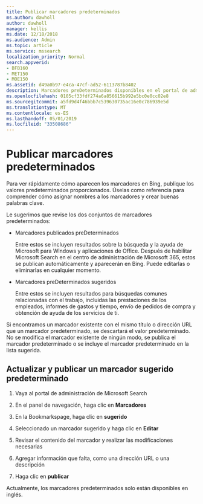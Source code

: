```yaml
---
title: Publicar marcadores predeterminados
ms.author: dawholl
author: dawholl
manager: kellis
ms.date: 12/18/2018
ms.audience: Admin
ms.topic: article
ms.service: mssearch
localization_priority: Normal
search.appverid:
- BFB160
- MET150
- MOE150
ms.assetid: d49a0b97-e4ca-47cf-ad52-6113787b8402
description: Marcadores preDeterminados disponibles en el portal de administración de Microsoft Search
ms.openlocfilehash: 0105cf33fdf274a6a856615b992e5bc0e0cc02e8
ms.sourcegitcommit: a5fd9d4f46bbb7c539630735ac16e0c786939e5d
ms.translationtype: MT
ms.contentlocale: es-ES
ms.lasthandoff: 05/01/2019
ms.locfileid: "33508686"
---
```

# <a name="publish-default-bookmarks"></a>Publicar marcadores predeterminados

Para ver rápidamente cómo aparecen los marcadores en Bing, publique los valores predeterminados proporcionados. Úselas como referencia para comprender cómo asignar nombres a los marcadores y crear buenas palabras clave.
  
Le sugerimos que revise los dos conjuntos de marcadores predeterminados:
  
- Marcadores publicados preDeterminados
    
    Entre estos se incluyen resultados sobre la búsqueda y la ayuda de Microsoft para Windows y aplicaciones de Office. Después de habilitar Microsoft Search en el centro de administración de Microsoft 365, estos se publican automáticamente y aparecerán en Bing. Puede editarlas o eliminarlas en cualquier momento.
    
- Marcadores preDeterminados sugeridos
    
    Entre estos se incluyen resultados para búsquedas comunes relacionadas con el trabajo, incluidas las prestaciones de los empleados, informes de gastos y tiempo, envío de pedidos de compra y obtención de ayuda de los servicios de ti.
    
Si encontramos un marcador existente con el mismo título o dirección URL que un marcador predeterminado, se descartará el valor predeterminado. No se modifica el marcador existente de ningún modo, se publica el marcador predeterminado o se incluye el marcador predeterminado en la lista sugerida.
  
## <a name="update-and-publish-a-default-suggested-bookmark"></a>Actualizar y publicar un marcador sugerido predeterminado

1. Vaya al portal de administración de Microsoft Search
    
2. En el panel de navegación, haga clic en **Marcadores**
    
3. En la Bookmarkspage, haga clic en **sugerido**
    
4. Seleccionado un marcador sugerido y haga clic en **Editar**
    
5. Revisar el contenido del marcador y realizar las modificaciones necesarias
    
6. Agregar información que falta, como una dirección URL o una descripción
    
7. Haga clic en **publicar**
    
Actualmente, los marcadores predeterminados solo están disponibles en inglés. 

  

